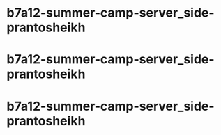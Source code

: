 # b7a12-summer-camp-server_side-prantosheikh
# b7a12-summer-camp-server_side-prantosheikh
# b7a12-summer-camp-server_side-prantosheikh
